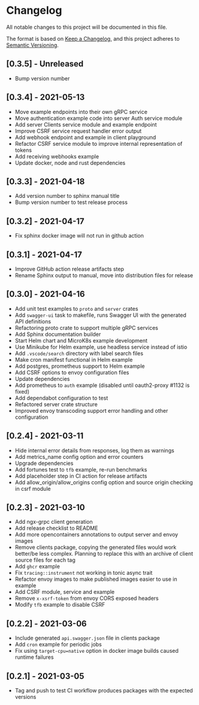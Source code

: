 # Changelog

All notable changes to this project will be documented in this file.

The format is based on [Keep a Changelog](https://keepachangelog.com/en/1.0.0/),
and this project adheres to [Semantic Versioning](https://semver.org/spec/v2.0.0.html).

## [0.3.5] - Unreleased

-   Bump version number

## [0.3.4] - 2021-05-13

-   Move example endpoints into their own gRPC service
-   Move authentication example code into server Auth service module
-   Add server Clients service module and example endpoint
-   Improve CSRF service request handler error output
-   Add webhook endpoint and example in client playground
-   Refactor CSRF service module to improve internal representation of tokens
-   Add receiving webhooks example
-   Update docker, node and rust dependencies

## [0.3.3] - 2021-04-18

-   Add version number to sphinx manual title
-   Bump version number to test release process

## [0.3.2] - 2021-04-17

-   Fix sphinx docker image will not run in github action

## [0.3.1] - 2021-04-17

-   Improve GitHub action release artifacts step
-   Rename Sphinx output to manual, move into distribution files for release

## [0.3.0] - 2021-04-16

-   Add unit test examples to `proto` and `server` crates
-   Add `swagger-ui` task to makefile, runs Swagger UI with the generated API definitions
-   Refactoring proto crate to support multiple gRPC services
-   Add Sphinx documentation builder
-   Start Helm chart and MicroK8s example development
-   Use Minikube for Helm example, use headless service instead of istio
-   Add `.vscode/search` directory with label search files
-   Make cron manifest functional in Helm example
-   Add postgres, prometheus support to Helm example
-   Add CSRF options to envoy configuration files
-   Update dependencies
-   Add prometheus to `auth` example (disabled until oauth2-proxy #1132 is fixed)
-   Add dependabot configuration to test
-   Refactored server crate structure
-   Improved envoy transcoding support error handling and other configuration

## [0.2.4] - 2021-03-11

-   Hide internal error details from responses, log them as warnings
-   Add metrics_name config option and error counters
-   Upgrade dependencies
-   Add fortunes test to `tfb` example, re-run benchmarks
-   Add placeholder step in CI action for release artifacts
-   Add allow_origin/allow_origins config option and source origin checking in csrf module

## [0.2.3] - 2021-03-10

-   Add ngx-grpc client generation
-   Add release checklist to README
-   Add more opencontainers annotations to output server and envoy images
-   Remove clients package, copying the generated files would work better/be less complex. Planning to replace this with an archive of client source files for each tag
-   Add `ghcr` example
-   Fix `tracing::instrument` not working in tonic async trait
-   Refactor envoy images to make published images easier to use in example
-   Add CSRF module, service and example
-   Remove `x-xsrf-token` from envoy CORS exposed headers
-   Modify `tfb` example to disable CSRF

## [0.2.2] - 2021-03-06

-   Include generated `api.swagger.json` file in clients package
-   Add `cron` example for periodic jobs
-   Fix using `target-cpu=native` option in docker image builds caused runtime failures

## [0.2.1] - 2021-03-05

-   Tag and push to test CI workflow produces packages with the expected versions
